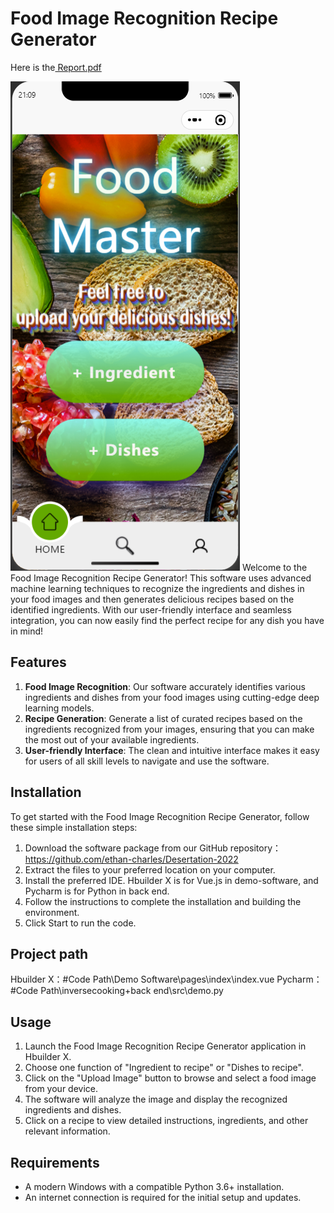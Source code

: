 # Food Image Recognition Recipe Generator
Here is the[ Report.pdf](https://github.com/ethan-charles/Desertation-2022/blob/main/Dissertation_final_report.pdf)


![image](https://github.com/ethan-charles/Desertation-2022/blob/main/Software%20Screenshot/index%E2%80%98%E2%80%99.png)
Welcome to the Food Image Recognition Recipe Generator! This software uses advanced machine learning techniques to recognize the ingredients and dishes in your food images and then generates delicious recipes based on the identified ingredients. With our user-friendly interface and seamless integration, you can now easily find the perfect recipe for any dish you have in mind!

## Features

1. **Food Image Recognition**: Our software accurately identifies various ingredients and dishes from your food images using cutting-edge deep learning models.
2. **Recipe Generation**: Generate a list of curated recipes based on the ingredients recognized from your images, ensuring that you can make the most out of your available ingredients.
3. **User-friendly Interface**: The clean and intuitive interface makes it easy for users of all skill levels to navigate and use the software.

## Installation

To get started with the Food Image Recognition Recipe Generator, follow these simple installation steps:

1. Download the software package from our GitHub repository：
https://github.com/ethan-charles/Desertation-2022
2. Extract the files to your preferred location on your computer.
3. Install the preferred IDE. Hbuilder X is for Vue.js in demo-software, and Pycharm is for Python in back end.
4. Follow the instructions to complete the installation and building the environment.
5. Click Start to run the code.

## Project path

Hbuilder X：#Code Path\Demo Software\pages\index\index.vue
Pycharm：#Code Path\inversecooking+back end\src\demo.py

## Usage

1. Launch the Food Image Recognition Recipe Generator application in Hbuilder X.
2. Choose one function of "Ingredient to recipe" or "Dishes to recipe".
3. Click on the "Upload Image" button to browse and select a food image from your device.
4. The software will analyze the image and display the recognized ingredients and dishes.
5. Click on a recipe to view detailed instructions, ingredients, and other relevant information.

## Requirements

- A modern Windows with a compatible Python 3.6+ installation.
- An internet connection is required for the initial setup and updates.
